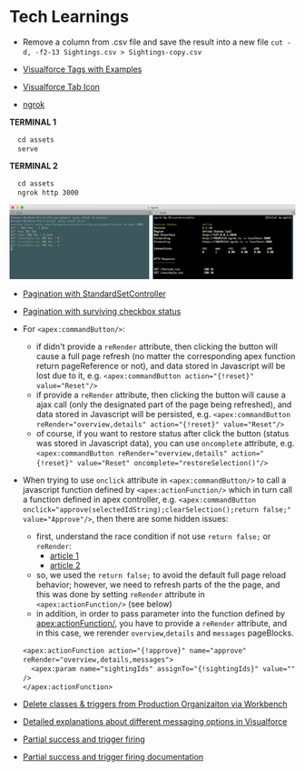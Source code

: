 # Tech Learnings

* Remove a column from .csv file and save the result into a new file `cut -d, -f2-13 Sightings.csv > Sightings-copy.csv`

* [Visualforce Tags with Examples](http://sfdcsrini.blogspot.com/2014/06/visualforce-form-tags-with-examples.html)

* [Visualforce Tab Icon](http://salesforce.stackexchange.com/questions/32026/how-to-display-sfdc-standard-icons-on-vf-page)

* [ngrok](https://ngrok.com/)

**TERMINAL 1**
```
  cd assets
  serve
```
**TERMINAL 2**
```
  cd assets
  ngrok http 3000
```
![1.png](/notes/imgs/1.png)

* [Pagination with StandardSetController](https://hisrinu.wordpress.com/2012/01/09/pagination-using-standardsetcontroller/)

* [Pagination with surviving checkbox status](http://stackoverflow.com/questions/14823107/how-to-find-out-which-checkboxes-have-been-selected-on-the-next-page-in-visualfo/14825189#14825189)

* For `<apex:commandButton/>`:
  * if didn't provide a `reRender` attribute, then clicking the button will cause a full page refresh (no matter the corresponding apex function return pageReference or not), and data stored in Javascript will be lost due to it, e.g. `<apex:commandButton action="{!reset}" value="Reset"/>`
  * if provide a `reRender` attribute, then clicking the button will cause a ajax call (only the designated part of the page being refreshed), and data stored in Javascript will be persisted, e.g. `<apex:commandButton reRender="overview,details" action="{!reset}" value="Reset"/>`
  * of course, if you want to restore status after click the button (status was stored in Javascript data), you can use `oncomplete` attribute, e.g. `<apex:commandButton reRender="overview,details" action="{!reset}" value="Reset" oncomplete="restoreSelection()"/>`

* When trying to use `onclick` attribute in `<apex:commandButton/>` to call a javascript function defined by `<apex:actionFunction/>` which in turn call a function defined in apex controller, e.g. `<apex:commandButton onclick="approve(selectedIdString);clearSelection();return false;" value="Approve"/>`, then there are some hidden issues:
  * first, understand the race condition if not use `return false;` or `reRender`:
    * [article 1](http://salesforce.stackexchange.com/questions/101431/race-condition-between-commandlink-and-actionfunction)
    * [article 2](http://stackoverflow.com/questions/11893895/apexactionfunction-and-database-update-unintended-page-refresh)
  * so, we used the `return false;` to avoid the default full page reload behavior; however, we need to refresh parts of the the page, and this was done by setting `reRender` attribute in `<apex:actionFunction/>` (see below)
  * in addition, in order to pass parameter into the function defined by <apex:actionFunction/>, you have to provide a `reRender` attribute, and in this case, we rerender `overview`,`details` and `messages` pageBlocks.
  ```
  <apex:actionFunction action="{!approve}" name="approve" reRender="overview,details,messages">
    <apex:param name="sightingIds" assignTo="{!sightingIds}" value="" />
  </apex:actionFunction>
  ```

* [Delete classes & triggers from Production Organizaiton via Workbench](http://www.salesforceben.com/way-to-delete-apex-classes-from-production/)

* [Detailed explanations about different messaging options in Visualforce](http://salesforce.stackexchange.com/questions/8139/difference-between-the-multiple-messaging-options-in-visualforce)

* [Partial success and trigger firing](http://cropredysfdc.com/2015/04/26/245/)
* [Partial success and trigger firing documentation](https://developer.salesforce.com/docs/atlas.en-us.apexcode.meta/apexcode/apex_dml_bulk_exceptions.htm)
